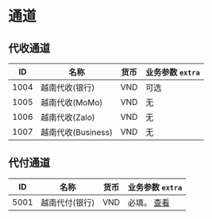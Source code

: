 # 通道

## 代收通道

| ID   | 名称             | 货币  | 业务参数 `extra` |
|------|----------------|-----|--------------|
| 1004 | 越南代收(银行)       | VND | 可选           |
| 1005 | 越南代收(MoMo)     | VND | 无            |
| 1006 | 越南代收(Zalo)     | VND | 无            |
| 1007 | 越南代收(Business) | VND | 无            |

## 代付通道

| ID   | 名称             | 货币  | 业务参数 `extra`                                 |
|------|----------------|-----|----------------------------------------------|
| 5001 | 越南代付(银行)       | VND | 必填。 [查看](/zh/reference/vietnam.md#业务参数)      |
